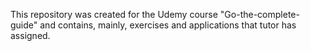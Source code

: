This repository was created for the Udemy course "Go-the-complete-guide" and contains, mainly, exercises and applications that tutor has assigned.